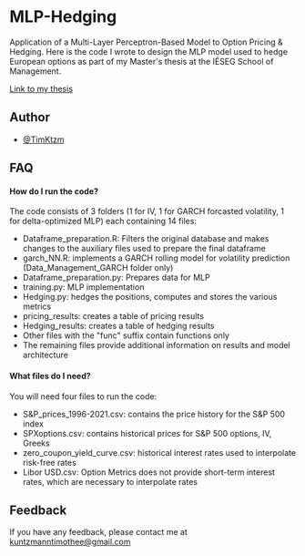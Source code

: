 # MLP-Hedging

Application of a Multi-Layer Perceptron-Based Model to Option Pricing & Hedging.
Here is the code I wrote to design the MLP model used to hedge European options as part of my Master's thesis at the IÉSEG School of Management.

[Link to my thesis](https://drive.google.com/file/d/1IErxB6Qyyb2qrTYAJkh7GQ5gvxgNAIOe/view?usp=sharing)

## Author

- [@TimKtzm](https://github.com/TimKtzm)


## FAQ

#### How do I run the code?

The code consists of 3 folders (1 for IV, 1 for GARCH forcasted volatility, 1 for delta-optimized MLP) each containing 14 files:
  -	Dataframe_preparation.R: Filters the original database and makes changes to the auxiliary files used to prepare the final dataframe
  -	garch_NN.R: implements a GARCH rolling model for volatility prediction (Data_Management_GARCH folder only)
  -	Dataframe_preparation.py: Prepares data for MLP
  -	training.py: MLP implementation
  -	Hedging.py: hedges the positions, computes and stores the various metrics
  -	pricing_results: creates a table of pricing results
  -	Hedging_results: creates a table of hedging results
  -	Other files with the "func" suffix contain functions only
  -	The remaining files provide additional information on results and model architecture

#### What files do I need?

You will need four files to run the code:
  -	S&P_prices_1996-2021.csv: contains the price history for the S&P 500 index
  -	SPXoptions.csv: contains historical prices for S&P 500 options, IV, Greeks
  -	zero_coupon_yield_curve.csv: historical interest rates used to interpolate risk-free rates
  -	Libor USD.csv: Option Metrics does not provide short-term interest rates, which are necessary to interpolate rates


## Feedback

If you have any feedback, please contact me at kuntzmanntimothee@gmail.com

    
          
